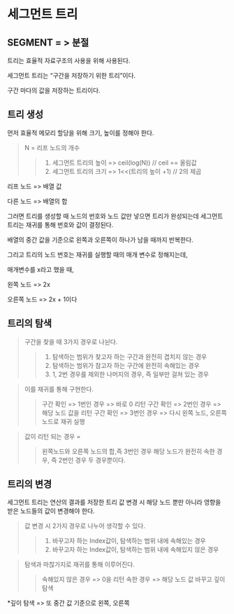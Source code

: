 # 세그먼트 트리

## SEGMENT = > 분절

트리는 효율적 자료구조의 사용을 위해 사용된다.

세그먼트 트리는 “구간을 저장하기 위한 트리”이다.

구간 마다의 값을 저장하는 트리이다.

## 트리 생성

먼저 효율적 메모리 할당을 위해 크기, 높이를 정해야 한다.

> N = 리프 노드의 개수
>
> > 1. 세그먼트 트리의 높이 => ceil(log(N)) // ceil == 올림값
> > 2. 세그먼트 트리의 크기 => 1<<(트리의 높이 +1) // 2의 제곱

리프 노드 => 배열 값

다른 노드 => 배열의 합

그러면 트리를 생성할 때 노드의 번호와 노드 값만 넣으면
트리가 완성되는데
세그먼트 트리는 재귀를 통해 번호와 값이 결정된다.

배열의 중간 값을 기준으로 왼쪽과 오른쪽이 하나가 남을 때까지 반복한다.

그리고 트리의 노드 번호는 재귀를 실행할 때의 매개 변수로 정해지는데,

매개변수를 x라고 했을 때,

왼쪽 노드 => 2x

오른쪽 노드 => 2x + 1이다

## 트리의 탐색

> 구간을 찾을 때 3가지 경우로 나뉜다.
>
> > 1.  탐색하는 범위가 찾고자 하는 구간과 완전히 겹치지 않는 경우
> > 2.  탐색하는 범위가 참고자 하는 구간에 완전히 속해있는 경우
> > 3.  1, 2번 경우를 제외한 나머지의 경우, 즉 일부만 걸쳐 있는 경우

> 이를 재귀를 통해 구현한다.
>
> > 구간 확인 => 1번인 경우 => 바로 0 리턴
> > 구간 확인 => 2번인 경우 => 해당 노드 값을 리턴
> > 구간 확인 => 3번인 경우 => 다시 왼쪽 노드, 오른쪽 노드로 재귀 실행

> 값이 리턴 되는 경우 =
>
> > 왼쪽노드와 오른쪽 노드의 합,즉 3번인 경우
> > 해당 노드가 완전히 속한 경우, 즉 2번인 경우
> > 두 경우뿐이다.

## 트리의 변경

세그먼트 트리는 연산의 결과를 저장한 트리
값 변경 시 해당 노드 뿐만 아니라
영향을 받은 노드들의 값이 변경해야 한다.

> 값 변경 시 2가지 경우로 나누어 생각할 수 있다.
>
> > 1.  바꾸고자 하는 Index값이, 탐색하는 범위 내에 속해있는 경우
> > 2.  바꾸고자 하는 Index값이, 탐색하는 범위 내에 속해있지 않은 경우

> 탐색과 마찮가지로 재귀를 통해 이루어진다.
>
> > 속해있지 않은 경우 => 0을 리턴
> > 속한 경우 => 해당 노드 값 바꾸고 깊이 탐색

\*깊이 탐색 => 또 중간 값 기준으로 왼쪽, 오른쪽
